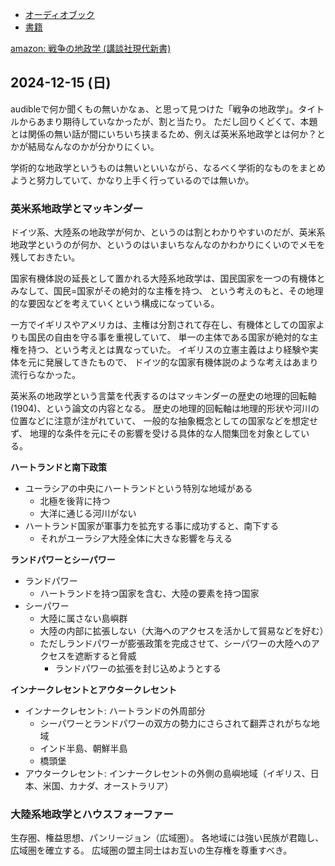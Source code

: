 - [オーディオブック](%E3%82%AA%E3%83%BC%E3%83%87%E3%82%A3%E3%82%AA%E3%83%96%E3%83%83%E3%82%AF)
- [書籍](%E6%9B%B8%E7%B1%8D)


[amazon: 戦争の地政学 (講談社現代新書) ](https://amzn.to/3ZCACV1)

## 2024-12-15 (日)

audibleで何か聞くもの無いかなぁ、と思って見つけた「戦争の地政学」。タイトルからあまり期待していなかったが、割と当たり。
ただし回りくどくて、本題とは関係の無い話が間にいちいち挟まるため、例えば英米系地政学とは何か？とかが結局なんなのかが分かりにくい。

学術的な地政学というものは無いといいながら、なるべく学術的なものをまとめようと努力していて、かなり上手く行っているのでは無いか。

### 英米系地政学とマッキンダー

ドイツ系、大陸系の地政学が何か、というのは割とわかりやすいのだが、英米系地政学というのが何か、というのはいまいちなんなのかわかりにくいのでメモを残しておきたい。

国家有機体説の延長として置かれる大陸系地政学は、国民国家を一つの有機体とみなして、国民=国家がその絶対的な主権を持つ、
という考えのもと、その地理的な要因などを考えていくという構成になっている。

一方でイギリスやアメリカは、主権は分割されて存在し、有機体としての国家よりも国民の自由を守る事を重視していて、
単一の主体である国家が絶対的な主権を持つ、という考えとは異なっていた。
イギリスの立憲主義はより経験や実体を元に発展してきたもので、
ドイツ的な国家有機体説のような考えはあまり流行らなかった。

英米系の地政学という言葉を代表するのはマッキンダーの歴史の地理的回転軸(1904)、という論文の内容となる。
歴史の地理的回転軸は地理的形状や河川の位置などに注意が注がれていて、
一般的な抽象概念としての国家などを想定せず、
地理的な条件を元にその影響を受ける具体的な人間集団を対象としている。

**ハートランドと南下政策**

- ユーラシアの中央にハートランドという特別な地域がある
   - 北極を後背に持つ
   - 大洋に通じる河川がない
- ハートランド国家が軍事力を拡充する事に成功すると、南下する
   - それがユーラシア大陸全体に大きな影響を与える

**ランドパワーとシーパワー**

- ランドパワー
   - ハートランドを持つ国家を含む、大陸の要素を持つ国家
- シーパワー
   - 大陸に属さない島嶼群
   - 大陸の内部に拡張しない（大海へのアクセスを活かして貿易などを好む）
   - ただしランドパワーが膨張政策を完成させて、シーパワーの大陸へのアクセスを遮断すると脅威
      - ランドパワーの拡張を封じ込めようとする

**インナークレセントとアウタークレセント**

- インナークレセント: ハートランドの外周部分
   - シーパワーとランドパワーの双方の勢力にさらされて翻弄されがちな地域
   - インド半島、朝鮮半島
   - 橋頭堡
- アウタークレセント: インナークレセントの外側の島嶼地域（イギリス、日本、米国、カナダ、オーストラリア）

### 大陸系地政学とハウスフォーファー

生存圏、権益思想、パンリージョン（広域圏）。
各地域には強い民族が君臨し、広域圏を確立する。
広域圏の盟主同士はお互いの生存権を尊重すべき。